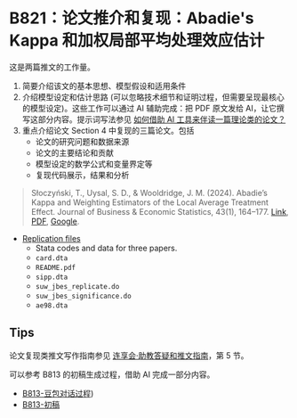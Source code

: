 # B821：论文推介和复现：Abadie's Kappa 和加权局部平均处理效应估计

这是两篇推文的工作量。

1. 简要介绍该文的基本思想、模型假设和适用条件
2. 介绍模型设定和估计思路 (可以忽略技术细节和证明过程，但需要呈现最核心的模型设定)。这些工作可以通过 AI 辅助完成：把 PDF 原文发给 AI，让它撰写这部分内容。提示词写法参见 [如何借助 AI 工具来伴读一篇理论类的论文？](https://www.lianxh.cn/details/1571.html)
3. 重点介绍论文 Section 4 中复现的三篇论文。包括
   - 论文的研究问题和数据来源
   - 论文的主要结论和贡献
   - 模型设定的数学公式和变量界定等
   - 复现代码展示，结果和分析

> Słoczyński, T., Uysal, S. D., & Wooldridge, J. M. (2024). Abadie’s Kappa and Weighting Estimators of the Local Average Treatment Effect. Journal of Business & Economic Statistics, 43(1), 164–177. [Link](https://doi.org/10.1080/07350015.2024.2332763), [PDF](http://sci-hub.ren/10.1080/07350015.2024.2332763), [Google](<https://scholar.google.com/scholar?q=Abadie’s Kappa and Weighting Estimators of the Local Average Treatment Effect>).
- [Replication files](https://doi.org/10.6084/m9.figshare.25438511.v2)
  - Stata codes and data for three papers. 
  - `card.dta`
  - `README.pdf`
  - `sipp.dta`
  - `suw_jbes_replicate.do`
  - `suw_jbes_significance.do`
  - `ae98.dta`


## Tips

论文复现类推文写作指南参见 [连享会·助教答疑和推文指南](https://file.lianxh.cn/KC/lianxh_TA_Guide.pdf)，第 5 节。

可以参考 B813 的初稿生成过程，借助 AI 完成一部分内容。

- [B813-豆包对话过程](https://www.doubao.com/thread/w8e524bfc59a644e2))
- [B813-初稿](https://github.com/arlionn/lianxhta/blob/main/sample/B813-Stragged-DID.md)
